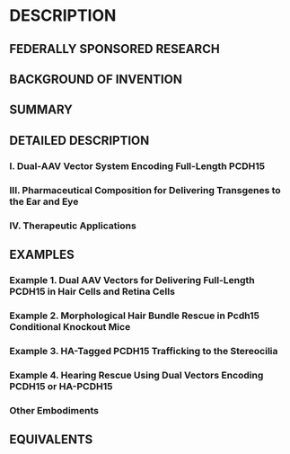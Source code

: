 # DESCRIPTION

## FEDERALLY SPONSORED RESEARCH

## BACKGROUND OF INVENTION

## SUMMARY

## DETAILED DESCRIPTION

### I. Dual-AAV Vector System Encoding Full-Length PCDH15

### III. Pharmaceutical Composition for Delivering Transgenes to the Ear and Eye

### IV. Therapeutic Applications

## EXAMPLES

### Example 1. Dual AAV Vectors for Delivering Full-Length PCDH15 in Hair Cells and Retina Cells

### Example 2. Morphological Hair Bundle Rescue in Pcdh15 Conditional Knockout Mice

### Example 3. HA-Tagged PCDH15 Trafficking to the Stereocilia

### Example 4. Hearing Rescue Using Dual Vectors Encoding PCDH15 or HA-PCDH15

### Other Embodiments

## EQUIVALENTS

